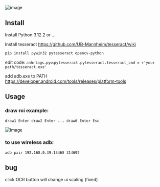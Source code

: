![image](https://github.com/forxxin/Arknights_recruitment_tag/assets/165651451/4efeb2b3-1b97-40d0-95ef-0ba98893ffa1)


## Install
Install Python 3.12.2 or ...

Install tesseract https://github.com/UB-Mannheim/tesseract/wiki

```pip install pywin32 pytesseract opencv-python```

edit code:   ```anhrtags.pyw```:```pytesseract.pytesseract.tesseract_cmd = r'your path/tesseract.exe'```

add adb.exe to PATH https://developer.android.com/tools/releases/platform-tools

## Usage
### draw roi example:
    draw1 Enter draw2 Enter ... draw6 Enter Esc
![image](https://github.com/forxxin/Arknights_recruitment_tag/assets/165651451/83db558f-c286-4b61-88ea-8da3c033f089)


### to use wireless adb:
  ```adb pair 192.168.0.39:15468 314692```
  
## bug
   click OCR button will change ui scaling (fixed)
   
